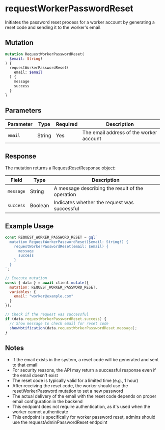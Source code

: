 # requestWorkerPasswordReset

Initiates the password reset process for a worker account by generating a reset code and sending it to the worker's email.

## Mutation

```graphql
mutation RequestWorkerPasswordReset(
  $email: String!
) {
  requestWorkerPasswordReset(
    email: $email
  ) {
    message
    success
  }
}
```

## Parameters

| Parameter | Type | Required | Description |
|-----------|------|----------|-------------|
| `email` | String | Yes | The email address of the worker account |

## Response

The mutation returns a RequestResetResponse object:

| Field | Type | Description |
|-------|------|-------------|
| `message` | String | A message describing the result of the operation |
| `success` | Boolean | Indicates whether the request was successful |

## Example Usage

```javascript
const REQUEST_WORKER_PASSWORD_RESET = gql`
  mutation RequestWorkerPasswordReset($email: String!) {
    requestWorkerPasswordReset(email: $email) {
      message
      success
    }
  }
`;

// Execute mutation
const { data } = await client.mutate({
  mutation: REQUEST_WORKER_PASSWORD_RESET,
  variables: {
    email: "worker@example.com"
  }
});

// Check if the request was successful
if (data.requestWorkerPasswordReset.success) {
  // Show message to check email for reset code
  showNotification(data.requestWorkerPasswordReset.message);
}
```

## Notes

- If the email exists in the system, a reset code will be generated and sent to that email
- For security reasons, the API may return a successful response even if the email doesn't exist
- The reset code is typically valid for a limited time (e.g., 1 hour)
- After receiving the reset code, the worker should use the resetWorkerPassword mutation to set a new password
- The actual delivery of the email with the reset code depends on proper email configuration in the backend
- This endpoint does not require authentication, as it's used when the worker cannot authenticate
- This endpoint is specifically for worker password reset, admins should use the requestAdminPasswordReset endpoint

